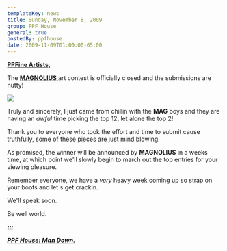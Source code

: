 ```yaml
---
templateKey: news
title: Sunday, November 8, 2009
group: PPF House
general: true
postedBy: ppfhouse
date: 2009-11-09T01:00:00-05:00
---
```

[**PPFine Artists,**](http://ppfhouse.bandcamp.com)

The [**MAGNOLIUS** ](http://magnolius.bandcamp.com)art contest is officially closed and the submissions are nutty!

[![](http://photos-d.ak.fbcdn.net/hphotos-ak-snc1/hs274.snc1/10127_293611415502_640110502_9224162_5092461_n.jpg)](http://photos-d.ak.fbcdn.net/hphotos-ak-snc1/hs274.snc1/10127_293611415502_640110502_9224162_5092461_n.jpg)

Truly and sincerely, I just came from chillin with the **MAG** boys and they are having an *awful* time picking the top 12, let alone the top 2!

Thank you to everyone who took the effort and time to submit cause truthfully, some of these pieces are just mind blowing.

As promised, the winner will be announced by **MAGNOLIUS** in a weeks time, at which point we'll slowly begin to march out the top entries for your viewing pleasure.

Remember everyone, we have a *very* heavy week coming up so strap on your boots and let's get crackin.

We'll speak soon.

Be well world.

[***:::*** ](http://wpbe.bandcamp.com)

[***PPF House: Man Down.***](http://wpbe.bandcamp.com)